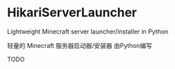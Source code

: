 # HikariServerLauncher
Lightweight Minecraft server launcher/installer in Python

轻量的 Minecraft 服务器启动器/安装器 由Python编写

TODO
